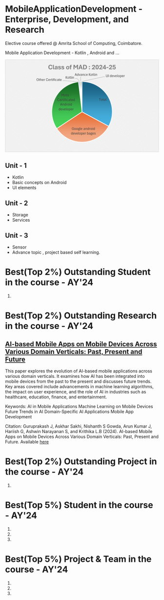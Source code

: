 # MobileApplicationDevelopment - Enterprise, Development,  and  Research

Elective course offered @ Amrita School of Computing, Coimbatore. 

Mobile Application Development - Kotlin , Android and ...


![MAD 2024-25](https://github.com/guruprakashj1/MobileApplicationDevelopment/blob/main/MAD202425.png)

## Unit - 1
- Kotlin
- Basic concepts on Android 
- UI elements 

## Unit - 2
- Storage
- Services 

## Unit - 3
- Sensor
- Advance topic , project based self learning. 
  
# Best(Top 2%) Outstanding Student in the course - AY'24  
1.

# Best(Top 2%) Outstanding Research in the course - AY'24  
## [AI-based Mobile Apps on Mobile Devices Across Various Domain Verticals: Past, Present and Future](https://papers.ssrn.com/sol3/papers.cfm?abstract_id=5002541)

This paper explores the evolution of AI-based mobile applications across various domain verticals. It examines how AI has been integrated into mobile devices from the past to the present and discusses future trends. Key areas covered include advancements in machine learning algorithms, the impact on user experience, and the role of AI in industries such as healthcare, education, finance, and entertainment.

Keywords:
AI in Mobile Applications
Machine Learning on Mobile Devices
Future Trends in AI
Domain-Specific AI Applications
Mobile App Development

Citation:
Guruprakash J, Askhar Sakhi, Nishanth S Gowda, Arun Kumar J, Hariish G, Ashwin Narayanan S, and Krithika L.B (2024). AI-based Mobile Apps on Mobile Devices Across Various Domain Verticals: Past, Present and Future. Available [here](https://papers.ssrn.com/sol3/papers.cfm?abstract_id=5002541)

# Best(Top 2%) Outstanding Project in the course - AY'24  
1.

# Best(Top 5%) Student in the course - AY'24 
1.
2.
3.

# Best(Top 5%) Project & Team in the course - AY'24 
1.
2.
3.



